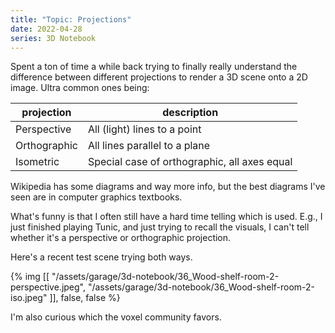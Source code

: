 ```yaml
---
title: "Topic: Projections"
date: 2022-04-28
series: 3D Notebook
---
```


Spent a ton of time a while back trying to finally really understand the difference between different projections to render a 3D scene onto a 2D image. Ultra common ones being:

projection | description
--- | ---
Perspective | All (light) lines to a point
Orthographic | All lines parallel to a plane
Isometric | Special case of orthographic, all axes equal

Wikipedia has some diagrams and way more info, but the best diagrams I've seen are in computer graphics textbooks.

What's funny is that I often still have a hard time telling which is used. E.g., I just finished playing Tunic, and just trying to recall the visuals, I can't tell whether it's a perspective or orthographic projection.

Here's a recent test scene trying both ways.


{% img [[
    "/assets/garage/3d-notebook/36_Wood-shelf-room-2-perspective.jpeg",
    "/assets/garage/3d-notebook/36_Wood-shelf-room-2-iso.jpeg"
]], false, false %}

I'm also curious which the voxel community favors.
